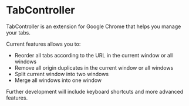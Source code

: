 TabController
=============

TabController is an extension for Google Chrome that helps you manage your tabs.

Current features allows you to: 
- Reorder all tabs according to the URL in the current window or all windows
- Remove all origin duplicates in the current window or all windows
- Split current window into two windows
- Merge all windows into one window

Further development will include keyboard shortcuts and more advanced features.
